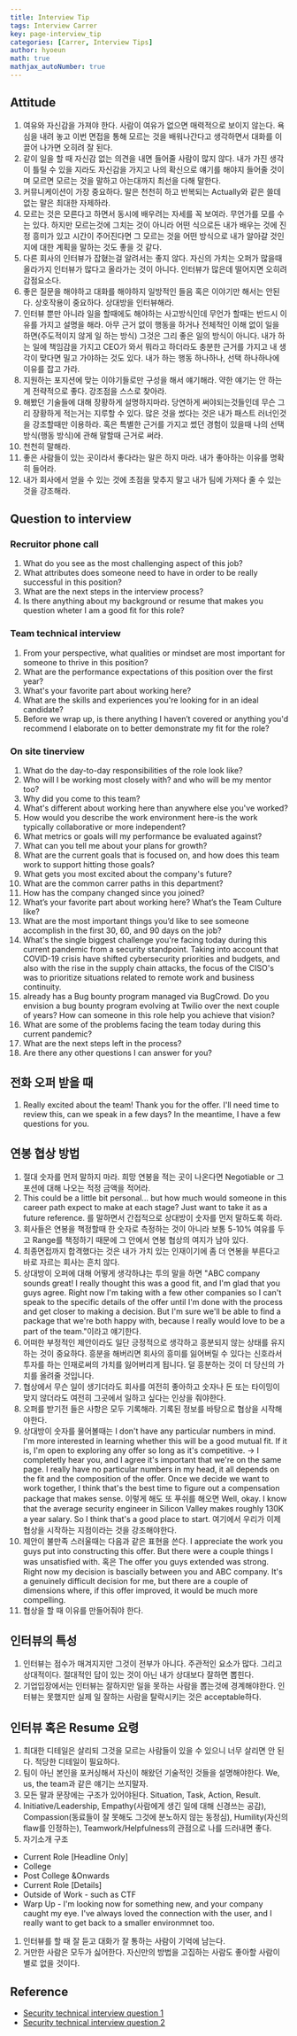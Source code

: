 ```yaml
---
title: Interview Tip
tags: Interview Carrer
key: page-interview_tip
categories: [Carrer, Interview Tips]
author: hyoeun
math: true
mathjax_autoNumber: true
---
```


## Attitude
1. 여유와 자신감을 가져야 한다. 사람이 여유가 없으면 매력적으로 보이지 않는다. 욕심을 내려 놓고 이번 면접을 통해 모르는 것을 배워나간다고 생각하면서 대화를 이끌어 나가면 오히려 잘 된다.
1. 같이 일을 할 때 자신감 없는 의견을 내면 들어줄 사람이 많지 않다. 내가 가진 생각이 틀릴 수 있을 지라도 자신감을 가지고 나의 확신으로 얘기를 해야지 들어줄 것이며 모르면 모르는 것을 말하고 아는대까지 최선을 다해 말한다.
1. 커뮤니케이션이 가장 중요하다. 말은 천천히 하고 반복되는 Actually와 같은 쓸데 없는 말은 최대한 자제하라.
1. 모르는 것은 모른다고 하면서 동시에 배우려는 자세를 꼭 보여라. 무언가를 모를 수는 있다. 하지만 모르는것에 그치는 것이 아니라 어떤 식으로든 내가 배우는 것에 진정 흥미가 있고 시간이 주어진다면 그 모르는 것을 어떤 방식으로 내가 알아갈 것인지에 대한 계획을 말하는 것도 좋을 것 같다.
1. 다른 회사의 인터뷰가 잡혔는걸 알려서는 좋지 않다. 자신의 가치는 오퍼가 많을때 올라가지 인터뷰가 많다고 올라가는 것이 아니다. 인터뷰가 많은데 떨어지면 오히려 감점요소다.
1. 좋은 질문을 해야하고 대화를 해야하지 일방적인 들음 혹은 이야기만 해서는 안된다. 상호작용이 중요하다. 상대방을 인터뷰해라.
1. 인터뷰 뿐만 아니라 일을 할때에도 해야하는 사고방식인데 무언가 할때는 반드시 이유를 가지고 설명을 해라. 아무 근거 없이 행동을 하거나 전체적인 이해 없이 일을 하면(주도적이지 않게 일 하는 방식) 그것은 그리 좋은 일의 방식이 아니다. 내가 하는 일에 책임감을 가지고 CEO가 와서 뭐라고 하더라도 충분한 근거를 가지고 내 생각이 맞다면 밀고 가야하는 것도 있다. 내가 하는 행동 하나하나, 선택 하나하나에 이유를 잡고 가라.
1. 지원하는 포지션에 맞는 이야기들로만 구성을 해서 얘기해라. 약한 얘기는 안 하는게 전략적으로 좋다. 강조점을 스스로 찾아라.
1. 해봤던 기술들에 대해 장황하게 설명하지마라. 당연하게 써야되는것들인데 무슨 그리 장황하게 적는거는 지루할 수 있다. 많은 것을 썼다는 것은 내가 패스트 러너인것을 강조할때만 이용하라. 혹은 특별한 근거를 가지고 썼던 경험이 있을때 나의 선택 방식(행동 방식)에 관해 말할때 근거로 써라.
1. 천천히 말해라.
1. 좋은 사람들이 있는 곳이라서 좋다라는 말은 하지 마라. 내가 좋아하는 이유를 명확히 들어라.
1. 내가 회사에서 얻을 수 있는 것에 초점을 맞추지 말고 내가 팀에 가져다 줄 수 있는 것을 강조해라.

## Question to interview
### Recruitor phone call
1. What do you see as the most challenging aspect of this job?
1. What attributes does someone need to have in order to be really successful in this position?
1. What are the next steps in the interview process?
1. Is there anything about my background or resume that makes you question wheter I am a good fit for this role?

### Team technical interview
1. From your perspective, what qualities or mindset are most important for someone to thrive in this position?
1. What are the performance expectations of this position over the first year?
1. What's your favorite part about working here?
1. What are the skills and experiences you're looking for in an ideal candidate?
1. Before we wrap up, is there anything I haven’t covered or anything you'd recommend I elaborate on to better demonstrate my fit for the role?

### On site tinerview
1. What do the day-to-day responsibilities of the role look like?
1. Who will I be working most closely with? and who will be my mentor too?
1. Why did you come to this team?
1. What's different about working here than anywhere else you've worked?
1. How would you describe the work environment here-is the work typically collaborative or more independent?
1. What metrics or goals will my performance be evaluated against?
1. What can you tell me about your plans for growth?
1. What are the current goals that <the company> is focused on, and how does this team work to support hitting those goals?
1. What gets you most excited about the company's future?
1. What are the common carrer paths in this department?
1. How has the company changed since you joined?
1. What’s your favorite part about working here? What’s the Team Culture like?
1. What are the most important things you’d like to see someone accomplish in the first 30, 60, and 90 days on the job?
1. What's the single biggest challenge you're facing today during this current pandemic from a security standpoint. Taking into account that COVID-19 crisis have shifted cybersecurity priorities and budgets, and also with the rise in the supply chain attacks, the focus of the CISO's was to prioritize situations related to remote work and business continuity.
1. <Company> already has a Bug bounty program managed via BugCrowd. Do you envision a bug bounty program evolving at Twilio over the next couple of years? How can someone in this role help you achieve that vision?
1. What are some of the problems facing the team today during this current pandemic?
1. What are the next steps left in the process?
1. Are there any other questions I can answer for you?

## 전화 오퍼 받을 때
1. Really excited about the team! Thank you for the offer. I'll need time to review this, can we speak in a few days? In the meantime, I have a few questions for you.

## 연봉 협상 방법
1. 절대 숫자를 먼저 말하지 마라. 희망 연봉을 적는 곳이 나온다면 Negotiable or 그 포션에 대해 나오는 적정 금액을 적어라.
1. This could be a little bit personal... but how much would someone in this career path expect to make at each stage? Just want to take it as a future reference. 를 말하면서 간접적으로 상대방이 숫자를 먼저 말하도록 하라.
1. 회사들은 연봉을 책정할때 한 숫자로 측정하는 것이 아니라 보통 5-10% 여유를 두고 Range를 책정하기 때문에 그 안에서 연봉 협상의 여지가 남아 있다.
1. 최종면접까지 합격했다는 것은 내가 가치 있는 인재이기에 좀 더 연봉을 부른다고 바로 자르는 회사는 흔치 않다.
1. 상대방이 오퍼에 대해 어떻게 생각하냐는 투의 말을 하면 "ABC company sounds great! I really thought this was a good fit, and I'm glad that you guys agree. Right now I'm taking with a few other companies so I can't speak to the specific details of the offer until I'm done with the process and get closer to making a decision. But I'm sure we'll be able to find a package that we're both happy with, because I really would love to be a part of the team."이라고 얘기한다.
1. 어떠한 부정적인 제안이라도 일단 긍정적으로 생각하고 흥분되지 않는 상태를 유지하는 것이 중요하다. 흥분을 해버리면 회사의 흥미를 잃어버릴 수 있다는 신호라서 투자를 하는 인재로써의 가치를 잃어버리게 됩니다. 덜 흥분하는 것이 더 당신의 가치를 올려줄 것입니다.
1. 협상에서 무슨 일이 생기더라도 회사를 여전히 좋아하고 숫자나 돈 또는 타이밍이 맞지 않더라도 여전히 그곳에서 일하고 싶다는 인상을 줘야한다.
1. 오퍼를 받기전 들은 사항은 모두 기록해라. 기록된 정보를 바탕으로 협상을 시작해야한다.
1. 상대방이 숫자를 물어볼때는 I don't have any particular numbers in mind. I'm more interested in learning whether this will be a good mutual fit. If it is, I'm open to exploring any offer so long as it's competitive. -> I completetly hear you, and I agree it's important that we're on the same page. I really have no particular numbers in my head, it all depends on the fit and the composition of the offer. Once we decide we want to work together, I think that's the best time to figure out a compensation package that makes sense. 이렇게 해도 또 푸쉬를 해오면 Well, okay. I know that the average security engineer in Silicon Valley makes roughly 130K a year salary. So I think that's a good place to start. 여기에서 우리가 이제 협상을 시작하는 지점이라는 것을 강조해야한다.
1. 제안이 불만족 스러울때는 다음과 같은 표현을 쓴다. I appreciate the work you guys put into constructing this offer. But there were a couple things I was unsatisfied with. 혹은 The offer you guys extended was strong. Right now my decision is bascially between you and ABC company. It's a genuinely difficult decision for me, but there are a couple of dimensions where, if this offer improved, it would be much more compelling.
1. 협상을 할 때 이유를 만들어줘야 한다.

## 인터뷰의 특성
1. 인터뷰는 점수가 매겨지지만 그것이 전부가 아니다. 주관적인 요소가 많다. 그리고 상대적이다. 절대적인 답이 있는 것이 아닌 내가 상대보다 잘하면 뽑힌다.
1. 기업입장에서는 인터뷰는 잘하지만 일을 못하는 사람을 뽑는것에 경계해야한다. 인터뷰는 못했지만 실제 일 잘하는 사람을 탈락시키는 것은 acceptable하다.

## 인터뷰 혹은 Resume 요령
1. 최대한 디테일은 살리되 그것을 모르는 사람들이 있을 수 있으니 너무 살리면 안 된다. 적당한 디테일이 필요하다.
1. 팀이 아닌 본인을 포커싱해서 자신이 해왔던 기술적인 것들을 설명해야한다. We, us, the team과 같은 얘기는 쓰지말자.
1. 모든 말과 문장에는 구조가 있어야된다. Situation, Task, Action, Result.
1. Initiative/Leadership, Empathy(사람에게 생긴 일에 대해 신경쓰는 공감), Compassion(동료들이 잘 못해도 그것에 분노하지 않는 동정심), Humility(자신의 flaw를 인정하는), Teamwork/Helpfulness의 관점으로 나를 드러내면 좋다.
1. 자기소개 구조
  * Current Role \[Headline Only\]
  * College
  * Post College &Onwards
  * Current Role \[Details\]
  * Outside of Work - such as CTF
  * Warp Up - I'm looking now for something new, and your company caught my eye. I've always loved the connection with the user, and I really want to get back to a smaller environmnet too.
1. 인터뷰를 할 때 잘 듣고 대화가 잘 통하는 사람이 기억에 남는다.
1. 거만한 사람은 모두가 싫어한다. 자신만의 방법을 고집하는 사람도 좋아할 사람이 별로 없을 것이다.

## Reference
* [Security technical interview question 1](https://gist.github.com/namishelex01/b5555edbdcdf5597174ddce5c86d3192)
* [Security technical interview question 2](https://github.com/tadwhitaker/Security_Engineer_Interview_Questions/blob/master/security-interview-questions.md)
